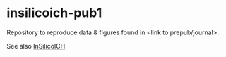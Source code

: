 # insilicoich-pub1
Repository to reproduce data &amp; figures found in &lt;link to prepub/journal>.

See also [InSilicoICH](https://github.com/DIDSR/InSilicoICH)
